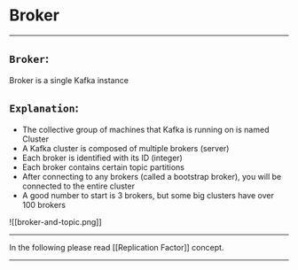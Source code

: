 # Broker

---

## **`Broker`**:
Broker is a single Kafka instance
&nbsp;
&nbsp;

## **`Explanation`**:
- The collective group of machines that Kafka is running on is named Cluster
- A Kafka cluster is composed of multiple brokers (server)
- Each broker is identified with its ID (integer)
- Each broker contains certain topic partitions
- After connecting to any brokers (called a bootstrap broker), you will be connected to the entire cluster
- A good number to start is 3 brokers, but some big clusters have over 100 brokers

![[broker-and-topic.png]]
&nbsp;
&nbsp;

---

In the following please read [[Replication Factor]] concept.

---